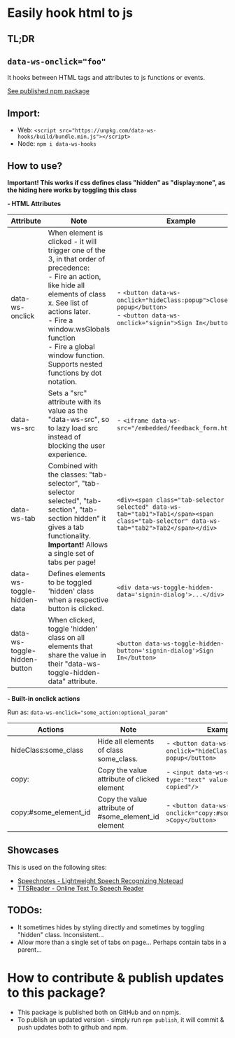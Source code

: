 # Easily hook html to js

## TL;DR
## `data-ws-onclick="foo"`

It hooks between HTML tags and attributes to js functions or events.

[See published npm package](https://www.npmjs.com/package/data-ws-hooks)

## Import:

- Web: `<script src="https://unpkg.com/data-ws-hooks/build/bundle.min.js"></script>`
- Node: `npm i data-ws-hooks`

## How to use?

**Important! This works if css defines class "hidden" as "display:none", as the hiding here works by toggling this class**

**- HTML Attributes**

| Attribute                    | Note                                                                                                                                                                                                                                                                                            | Example                                                                                                                                  |
|------------------------------|-------------------------------------------------------------------------------------------------------------------------------------------------------------------------------------------------------------------------------------------------------------------------------------------------|------------------------------------------------------------------------------------------------------------------------------------------|
| data-ws-onclick              | When element is clicked - it will trigger one of the 3, in that order of precedence: <br>- Fire an action, like hide all elements of class x. See list of actions later. <br>- Fire a window.wsGlobals function <br>- Fire a global window function. Supports nested functions by dot notation. | - `<button data-ws-onclick="hideClass:popup">Close popup</button>` <br> - `<button data-ws-onclick="signin">Sign In</button>`            |
| data-ws-src                  | Sets a "src" attribute with its value as the "data-ws-src", so to lazy load src instead of blocking the user experience.                                                                                                                                                                        | - `<iframe data-ws-src="/embedded/feedback_form.html"/>`                                                                                 |
| data-ws-tab                  | Combined with the classes: "tab-selector", "tab-selector selected", "tab-section", "tab-section hidden" it gives a tab functionality.  <br>**Important!** Allows a single set of tabs per page!                                                                                                 | `<div><span class="tab-selector selected" data-ws-tab="tab1">Tab1</span><span class="tab-selector" data-ws-tab="tab2">Tab2</span></div>` |
| data-ws-toggle-hidden-data   | Defines elements to be toggled 'hidden' class when a respective button is clicked.                                                                                                                                                                                                              | `<div data-ws-toggle-hidden-data='signin-dialog'>...</div>`                                                                              |
| data-ws-toggle-hidden-button | When clicked, toggle 'hidden' class on all elements that share the value in their "data-ws-toggle-hidden-data" attribute.                                                                                                                                                                       | `<button data-ws-toggle-hidden-button='signin-dialog'>Sign In</button>`                                                                  |


**- Built-in onclick actions**

Run as:
`data-ws-onclick="some_action:optional_param"`

| Actions               | Note                                                 | Example                                                                    |
|-----------------------|------------------------------------------------------|----------------------------------------------------------------------------|
| hideClass:some_class  | Hide all elements of class some_class.               | - `<button data-ws-onclick="hideClass:popup">Close popup</button>`         |
| copy:                 | Copy the value attribute of clicked element          | - `<input data-ws-onclick="copy" type:"text" value="this will be copied"/>` |
| copy:#some_element_id | Copy the value attribute of #some_element_id element | - `<button data-ws-onclick="copy:#some_element_id" >Copy</button>`         |


## Showcases

This is used on the following sites:
- [Speechnotes - Lightweight Speech Recognizing Notepad](https://speechnotes.co/)
- [TTSReader - Online Text To Speech Reader](https://ttsreader.com/)

## TODOs:

- It sometimes hides by styling directly and sometimes by toggling "hidden" class. Inconsistent...
- Allow more than a single set of tabs on page... Perhaps contain tabs in a parent... 

# How to contribute & publish updates to this package?
- This package is published both on GitHub and on npmjs.
- To publish an updated version - simply run `npm publish`, it will commit & push updates both to github and npm.

